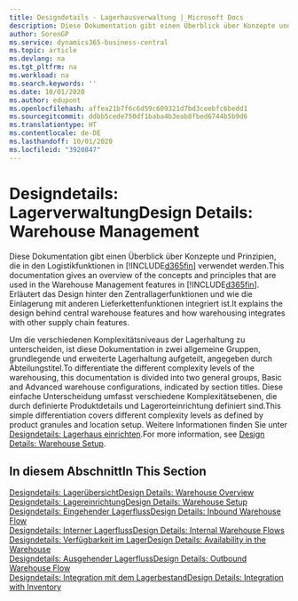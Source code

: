 ```yaml
---
title: Designdetails - Lagerhausverwaltung | Microsoft Docs
description: Diese Dokumentation gibt einen Überblick über Konzepte und Prinzipien, die in den Logistikfunktionen in  Business Central.
author: SorenGP
ms.service: dynamics365-business-central
ms.topic: article
ms.devlang: na
ms.tgt_pltfrm: na
ms.workload: na
ms.search.keywords: ''
ms.date: 10/01/2020
ms.author: edupont
ms.openlocfilehash: affea21b7f6c6d59c609321d7bd3ceebfc6bedd1
ms.sourcegitcommit: ddbb5cede750df1baba4b3eab8fbed6744b5b9d6
ms.translationtype: HT
ms.contentlocale: de-DE
ms.lasthandoff: 10/01/2020
ms.locfileid: "3920847"
---
```

# <a name="design-details-warehouse-management"></a><span data-ttu-id="60697-103">Designdetails: Lagerverwaltung</span><span class="sxs-lookup"><span data-stu-id="60697-103">Design Details: Warehouse Management</span></span>
<span data-ttu-id="60697-104">Diese Dokumentation gibt einen Überblick über Konzepte und Prinzipien, die in den Logistikfunktionen in [!INCLUDE[d365fin](includes/d365fin_md.md)] verwendet werden.</span><span class="sxs-lookup"><span data-stu-id="60697-104">This documentation gives an overview of the concepts and principles that are used in the Warehouse Management features in [!INCLUDE[d365fin](includes/d365fin_md.md)].</span></span> <span data-ttu-id="60697-105">Erläutert das Design hinter den Zentrallagerfunktionen und wie die Einlagerung mit anderen Lieferkettenfunktionen integriert ist.</span><span class="sxs-lookup"><span data-stu-id="60697-105">It explains the design behind central warehouse features and how warehousing integrates with other supply chain features.</span></span>  

<span data-ttu-id="60697-106">Um die verschiedenen Komplexitätsniveaus der Lagerhaltung zu unterscheiden, ist diese Dokumentation in zwei allgemeine Gruppen, grundlegende und erweiterte Lagerhaltung aufgeteilt, angegeben durch Abteilungstitel.</span><span class="sxs-lookup"><span data-stu-id="60697-106">To differentiate the different complexity levels of the warehousing, this documentation is divided into two general groups, Basic and Advanced warehouse configurations, indicated by section titles.</span></span> <span data-ttu-id="60697-107">Diese einfache Unterscheidung umfasst verschiedene Komplexitätsebenen, die durch definierte Produktdetails und Lagerorteinrichtung definiert sind.</span><span class="sxs-lookup"><span data-stu-id="60697-107">This simple differentiation covers different complexity levels as defined by product granules and location setup.</span></span> <span data-ttu-id="60697-108">Weitere Informationen finden Sie unter [Designdetails: Lagerhaus einrichten](design-details-warehouse-setup.md).</span><span class="sxs-lookup"><span data-stu-id="60697-108">For more information, see [Design Details: Warehouse Setup](design-details-warehouse-setup.md).</span></span>  

## <a name="in-this-section"></a><span data-ttu-id="60697-109">In diesem Abschnitt</span><span class="sxs-lookup"><span data-stu-id="60697-109">In This Section</span></span>  
[<span data-ttu-id="60697-110">Designdetails: Lagerübersicht</span><span class="sxs-lookup"><span data-stu-id="60697-110">Design Details: Warehouse Overview</span></span>](design-details-warehouse-overview.md)  
[<span data-ttu-id="60697-111">Designdetails: Lagereinrichtung</span><span class="sxs-lookup"><span data-stu-id="60697-111">Design Details: Warehouse Setup</span></span>](design-details-warehouse-setup.md)  
[<span data-ttu-id="60697-112">Designdetails: Eingehender Lagerfluss</span><span class="sxs-lookup"><span data-stu-id="60697-112">Design Details: Inbound Warehouse Flow</span></span>](design-details-inbound-warehouse-flow.md)  
[<span data-ttu-id="60697-113">Designdetails: Interner Lagerfluss</span><span class="sxs-lookup"><span data-stu-id="60697-113">Design Details: Internal Warehouse Flows</span></span>](design-details-internal-warehouse-flows.md)  
[<span data-ttu-id="60697-114">Designdetails: Verfügbarkeit im Lager</span><span class="sxs-lookup"><span data-stu-id="60697-114">Design Details: Availability in the Warehouse</span></span>](design-details-availability-in-the-warehouse.md)  
[<span data-ttu-id="60697-115">Designdetails: Ausgehender Lagerfluss</span><span class="sxs-lookup"><span data-stu-id="60697-115">Design Details: Outbound Warehouse Flow</span></span>](design-details-outbound-warehouse-flow.md)  
[<span data-ttu-id="60697-116">Designdetails: Integration mit dem Lagerbestand</span><span class="sxs-lookup"><span data-stu-id="60697-116">Design Details: Integration with Inventory</span></span>](design-details-integration-with-inventory.md)
